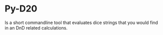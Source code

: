 # Py-D20

Is a short commandline tool that evaluates dice strings that you would find in an DnD related calculations.
